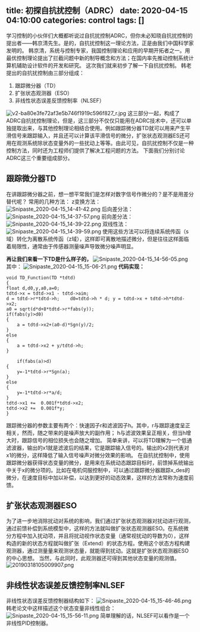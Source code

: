 title: 初探自抗扰控制（ADRC）
date: 2020-04-15 04:10:00
categories: control
tags: []
---
学习控制的小伙伴们大概都听说过自抗扰控制ADRC，但你未必知晓自抗扰控制的提出者——韩京清先生。是的，自抗扰控制这一理论方法，正是由我们中国科学家发明的。
韩京清，系统与控制专家，我国控制理论和应用的早期开拓者之一。用最优控制理论提出了拦截问题中新的制导概念和方法；在国内率先推动控制系统计算机辅助设计软件的开发和研究。
这次我们就来初步了解一下自抗扰控制。
韩老提出的自抗扰控制由三部分组成：
 1. 跟踪微分器（TD）
 2. 扩张状态观测器（ESO）
 3. 非线性状态误差反馈控制率（NLSEF）

![v2-ba80e3fe72af3e5b746f1919c596f827_r.jpg][1]
这三部分一起，构成了ADRC自抗扰控制理论，但是，这三部分不仅仅只能用在ADRC技术中，还可以单独提取出来，与其他控制理论相结合使用。例如跟踪微分器TD就可以用来产生平滑信号来跟踪输入，并且还可以计算该平滑信号的微分，扩张状态观测器ES还可用在观测系统除状态变量外的一些扰动上等等。由此可见，自抗扰控制不仅是一种控制方法，同时还为工程师们提供了解决工程问题的方法。
下面我们分别讨论ADRC这三个重要组成部分。

## 跟踪微分器TD ##
在讲跟踪微分器之前，想一想平常我们是怎样对数字信号作微分的？是不是用差分替代呢？
常用的几种方法：
z变换方法：![Snipaste_2020-04-15_14-41-42.png][2]
后向差分法：![Snipaste_2020-04-15_14-37-57.png][3]
前向差分法：![Snipaste_2020-04-15_14-39-22.png][4]
双线性法：![Snipaste_2020-04-15_14-39-59.png][5]
使用这些方法可以将连续系统传函（s域）转化为离散系统传函（z域），这样即可离散地描述微分，但是往往这样面临着局限性，通常由于传感器测量噪声导致微分噪声明显。

**再让我们来看一下TD是什么样子的，**
![Snipaste_2020-04-15_14-56-05.png][6]
其中：
![Snipaste_2020-04-15_15-06-21.png][7]
**代码实现：**

    void TD_Function(TD *tdtd)
    {
	float d,d0,y,a0,a=0;
	tdtd->x = tdtd->x1 - tdtd->aim;
	d = tdtd->r*tdtd->h;	d0=tdtd->h * d;	y = tdtd->x + tdtd->h*tdtd->x2;
	a0 = sqrt(d*d+8*tdtd->r*fabs(y));
	if(fabs(y)>d0)	
	{
		a = tdtd->x2+(a0-d)*Sgn(y)/2;
	}
	else
	{
		a = tdtd->x2 + y/tdtd->h;
	}
	
		if(fabs(a)>d)	
	{
		y=-1*tdtd->r*Sgn(a);
	}
	else
	{
		y=-1*tdtd->r*a/d;
	}
	tdtd->x1 +=  0.001f*tdtd->x2;
	tdtd->x2 +=  0.001f*y; 
    }


跟踪微分器的参数主要有两个：快速因子r和滤波因子h。其中，r与跟踪速度呈正相关，然而，随之带来的是噪声放大的副作用； h与滤波效果呈正相关，但当h增大时，跟踪信号的相位损失也会随之增加。
简单来讲，可以将TD理解为一个低通滤波器，输出的x1就是滤波后的结果，它是跟踪输入信号的。输出的x2则代表对x1的微分，这样降低了输入信号噪声对微分效果的影响。
在自抗扰控制中，使用跟踪微分器获得状态变量的微分，是用来在系统动态跟踪目标时，前馈掉系统输出中关于x的微分项的。比如在电机伺服控制中，可以通过跟踪微分器跟踪x_des的微分，在速度目标中加以补偿，以达到更好的动态效果，这样的方法常称为速度前馈。

## 扩张状态观测器ESO ##
为了进一步地消除扰动对系统的影响，我们通过扩张状态观测器对扰动进行观测，通过前馈补偿到系统模型中，这样的方法就叫做扩张状态观测器ESO。在系统微分方程中加入扰动项，并且将扰动视作状态变量（通常视扰动的导数为0），这样构造的新的状态方程就叫做扩张（Extend）的状态方程。使用这个状态方程构建观测器，通过测量量来观测状态量，就能得到扰动。这就是扩张状态观测器ESO的中心思想。
当然，与此同时，此观测器还可得到其他状态变量的观测值。
![20190318105009907.png][9]

## 非线性状态误差反馈控制率NLSEF ##
非线性状态误差反馈控制器结构如下：
![Snipaste_2020-04-15_15-46-46.png][10]
韩老论文中这样描述这个状态变量非线性组合：
![Snipaste_2020-04-15_15-56-11.png][11]
简单理解的话，NLSEF可以看作是一个非线性PID控制器。



  [1]: /old_images/2020/04/3257021255.jpg
  [2]: /old_images/2020/04/2906032673.png
  [3]: /old_images/2020/04/1299645001.png
  [4]: /old_images/2020/04/2554124242.png
  [5]: /old_images/2020/04/3960144680.png
  [6]: /old_images/2020/04/1901336664.png
  [7]: /old_images/2020/04/2682758795.png
  [8]: /old_images/2020/04/3432493824.png
  [9]: /old_images/2020/04/604554278.png
  [10]: /old_images/2020/04/3271978332.png
  [11]: /old_images/2020/04/2295689788.png
